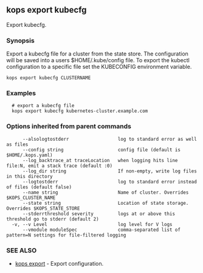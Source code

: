 
<!--- This file is automatically generated by make gen-cli-docs; changes should be made in the go CLI command code (under cmd/kops) -->

## kops export kubecfg

Export kubecfg.

### Synopsis


Export a kubecfg file for a cluster from the state store. The configuration will be saved into a users $HOME/.kube/config file. To export the kubectl configuration to a specific file set the KUBECONFIG environment variable.

```
kops export kubecfg CLUSTERNAME
```

### Examples

```
  # export a kubecfg file
  kops export kubecfg kubernetes-cluster.example.com
```

### Options inherited from parent commands

```
      --alsologtostderr                  log to standard error as well as files
      --config string                    config file (default is $HOME/.kops.yaml)
      --log_backtrace_at traceLocation   when logging hits line file:N, emit a stack trace (default :0)
      --log_dir string                   If non-empty, write log files in this directory
      --logtostderr                      log to standard error instead of files (default false)
      --name string                      Name of cluster. Overrides $KOPS_CLUSTER_NAME
      --state string                     Location of state storage. Overrides $KOPS_STATE_STORE
      --stderrthreshold severity         logs at or above this threshold go to stderr (default 2)
  -v, --v Level                          log level for V logs
      --vmodule moduleSpec               comma-separated list of pattern=N settings for file-filtered logging
```

### SEE ALSO
* [kops export](kops_export.md)	 - Export configuration.

